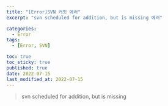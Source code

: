 ```yaml
---
title: "[Error]SVN 커밋 에러"
excerpt: "svn scheduled for addition, but is missing 에러"

categories:
  - Error
tags:
  - [Error, SVN]

toc: true
toc_sticky: true
published: true
date: 2022-07-15
last_modified_at: 2022-07-15
---
```

>svn scheduled for addition, but is missing